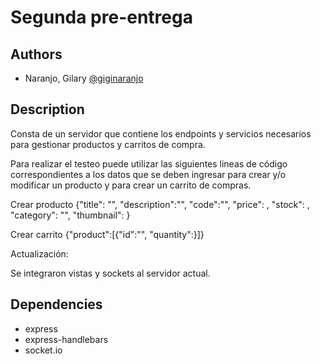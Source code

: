 
# Segunda pre-entrega

## Authors

- Naranjo, Gilary [@giginaranjo](https://github.com/giginaranjo)

## Description

Consta de un servidor que contiene los endpoints y servicios necesarios para gestionar productos y carritos de compra.

Para realizar el testeo puede utilizar las siguientes lineas de código correspondientes a los datos que se deben ingresar para crear y/o modificar un producto y para crear un carrito de compras.

Crear producto
{"title": "", "description":"", "code":"", "price": , "stock": , "category": "", "thumbnail": }

Crear carrito
{"product":[{"id":"", "quantity":}]}

Actualización: 

Se integraron vistas y sockets al servidor actual.


## Dependencies

- express
- express-handlebars
- socket.io